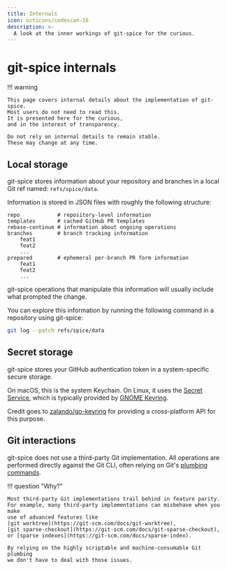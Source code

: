 ```yaml
---
title: Internals
icon: octicons/codescan-16
description: >-
  A look at the inner workings of git-spice for the curious.
---
```


# git-spice internals

!!! warning

    This page covers internal details about the implementation of git-spice.
    Most users do not need to read this.
    It is presented here for the curious,
    and in the interest of transparency.

    Do not rely on internal details to remain stable.
    These may change at any time.

## Local storage

git-spice stores information about your repository and branches
in a local Git ref named: `refs/spice/data`.

Information is stored in JSON files with roughly the following structure:

```tree
repo            # repository-level information
templates       # cached GitHub PR templates
rebase-continue # information about ongoing operations
branches        # branch tracking information
    feat1
    feat2
    ...
prepared        # ephemeral per-branch PR form information
    feat1
    feat2
    ...
```

git-spice operations that manipulate this information
will usually include what prompted the change.

You can explore this information by running
the following command in a repository using git-spice:

```bash
git log --patch refs/spice/data
```

## Secret storage

git-spice stores your GitHub authentication token
in a system-specific secure storage.

On macOS, this is the system Keychain.
On Linux, it uses the [Secret Service](https://specifications.freedesktop.org/secret-service/latest/),
which is typically provided by [GNOME Keyring](https://specifications.freedesktop.org/secret-service/latest/).
<!-- TODO (if we enable Windows): On Windows, it uses the Windows Credential Manager APIs. -->

Credit goes to [zalando/go-keyring](https://github.com/zalando/go-keyring)
for providing a cross-platform API for this purpose.

## Git interactions

git-spice does not use a third-party Git implementation.
All operations are performed directly against the Git CLI,
often relying on Git's [plumbing commands](https://git-scm.com/book/en/v2/Git-Internals-Plumbing-and-Porcelain).

!!! question "Why?"

    Most third-party Git implementations trail behind in feature parity.
    For example, many third-party implementations can misbehave when you make
    use of advanced features like
    [git worktree](https://git-scm.com/docs/git-worktree),
    [git sparse-checkout](https://git-scm.com/docs/git-sparse-checkout),
    or [sparse indexes](https://git-scm.com/docs/sparse-index).

    By relying on the highly scriptable and machine-consumable Git plumbing
    we don't have to deal with those issues.
